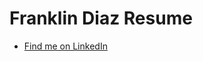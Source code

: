 # Franklin Diaz Resume

- [Find me on LinkedIn](https://www.linkedin.com/in/franklin-diaz-b38870164)
